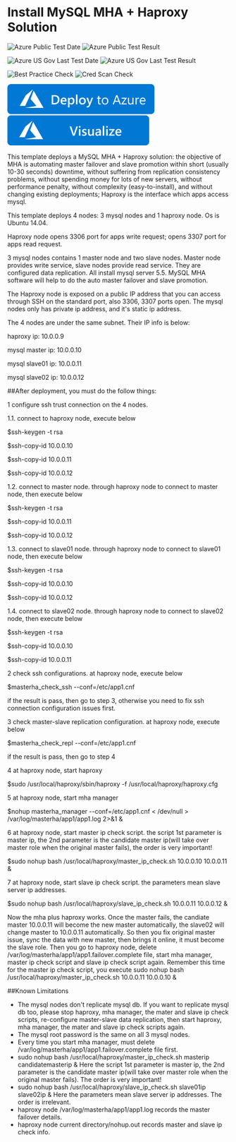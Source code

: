 # Install MySQL MHA + Haproxy Solution

![Azure Public Test Date](https://azurequickstartsservice.blob.core.windows.net/badges/mysql-mha-haproxy-ubuntu/PublicLastTestDate.svg)
![Azure Public Test Result](https://azurequickstartsservice.blob.core.windows.net/badges/mysql-mha-haproxy-ubuntu/PublicDeployment.svg)

![Azure US Gov Last Test Date](https://azurequickstartsservice.blob.core.windows.net/badges/mysql-mha-haproxy-ubuntu/FairfaxLastTestDate.svg)
![Azure US Gov Last Test Result](https://azurequickstartsservice.blob.core.windows.net/badges/mysql-mha-haproxy-ubuntu/FairfaxDeployment.svg)

![Best Practice Check](https://azurequickstartsservice.blob.core.windows.net/badges/mysql-mha-haproxy-ubuntu/BestPracticeResult.svg)
![Cred Scan Check](https://azurequickstartsservice.blob.core.windows.net/badges/mysql-mha-haproxy-ubuntu/CredScanResult.svg)

[![Deploy To Azure](https://raw.githubusercontent.com/Azure/azure-quickstart-templates/master/1-CONTRIBUTION-GUIDE/images/deploytoazure.svg?sanitize=true)](https://portal.azure.com/#create/Microsoft.Template/uri/https%3A%2F%2Fraw.githubusercontent.com%2FAzure%2Fazure-quickstart-templates%2Fmaster%2Fmysql-mha-haproxy-ubuntu%2Fazuredeploy.json)
[![Visualize](https://raw.githubusercontent.com/Azure/azure-quickstart-templates/master/1-CONTRIBUTION-GUIDE/images/visualizebutton.svg?sanitize=true)](http://armviz.io/#/?load=https%3A%2F%2Fraw.githubusercontent.com%2FAzure%2Fazure-quickstart-templates%2Fmaster%2Fmysql-mha-haproxy-ubuntu%2Fazuredeploy.json)

This template deploys a MySQL MHA + Haproxy solution: the objective of MHA is
automating master failover and slave promotion within short (usually 10-30
seconds) downtime, without suffering from replication consistency problems,
without spending money for lots of new servers, without performance penalty,
without complexity (easy-to-install), and without changing existing deployments;
Haproxy is the interface which apps access mysql.

This template deploys 4 nodes: 3 mysql nodes and 1 haproxy node. Os is Ubuntu
14.04.

Haproxy node opens 3306 port for apps write request; opens 3307 port for apps
read request.

3 mysql nodes contains 1 master node and two slave nodes. Master node provides
write service, slave nodes provide read service. They are configured data
replication. All install mysql server 5.5. MySQL MHA software will help to do
the auto master failover and slave promotion.

The Haproxy node is exposed on a public IP address that you can access through
SSH on the standard port, also 3306, 3307 ports open. The mysql nodes only has
private ip address, and it's static ip address.

The 4 nodes are under the same subnet. Their IP info is below:

haproxy ip: 10.0.0.9

mysql master ip: 10.0.0.10

mysql slave01 ip: 10.0.0.11

mysql slave02 ip: 10.0.0.12

##After deployment, you must do the follow things:

1 configure ssh trust connection on the 4 nodes.

1.1. connect to haproxy node, execute below

\$ssh-keygen -t rsa

\$ssh-copy-id 10.0.0.10

\$ssh-copy-id 10.0.0.11

\$ssh-copy-id 10.0.0.12

1.2. connect to master node. through haproxy node to connect to master node,
then execute below

\$ssh-keygen -t rsa

\$ssh-copy-id 10.0.0.11

\$ssh-copy-id 10.0.0.12

1.3. connect to slave01 node. through haproxy node to connect to slave01 node,
then execute below

\$ssh-keygen -t rsa

\$ssh-copy-id 10.0.0.10

\$ssh-copy-id 10.0.0.12

1.4. connect to slave02 node. through haproxy node to connect to slave02 node,
then execute below

\$ssh-keygen -t rsa

\$ssh-copy-id 10.0.0.10

\$ssh-copy-id 10.0.0.11

2 check ssh configurations. at haproxy node, execute below

\$masterha_check_ssh --conf=/etc/app1.cnf

if the result is pass, then go to step 3, otherwise you need to fix ssh
connection configuration issues first.

3 check master-slave replication configuration. at haproxy node, execute below

\$masterha_check_repl --conf=/etc/app1.cnf

if the result is pass, then go to step 4

4 at haproxy node, start haproxy

\$sudo /usr/local/haproxy/sbin/haproxy -f /usr/local/haproxy/haproxy.cfg

5 at haproxy node, start mha manager

\$nohup masterha_manager --conf=/etc/app1.cnf < /dev/null >
/var/log/masterha/app1/app1.log 2>&1 &

6 at haproxy node, start master ip check script. the script 1st parameter is
master ip, the 2nd parameter is the candidate master ip(will take over master
role when the original master fails), the order is very important!

\$sudo nohup bash /usr/local/haproxy/master_ip_check.sh 10.0.0.10 10.0.0.11 &

7 at haproxy node, start slave ip check script. the parameters mean slave server
ip addresses.

\$sudo nohup bash /usr/local/haproxy/slave_ip_check.sh 10.0.0.11 10.0.0.12 &

Now the mha plus haproxy works. Once the master fails, the candiate master
10.0.0.11 will become the new master automatically, the slave02 will change
master to 10.0.0.11 automatically. So then you fix original master issue, sync
the data with new master, then brings it online, it must become the slave role.
Then you go to haproxy node, delete
/var/log/masterha/app1/app1.failover.complete file, start mha manager, master ip
check script and slave ip check script again. Remember this time for the master
ip check script, you execute sudo nohup bash
/usr/local/haproxy/master_ip_check.sh 10.0.0.11 10.0.0.10 &

##Known Limitations

- The mysql nodes don't replicate mysql db. If you want to replicate mysql db
  too, please stop haproxy, mha manager, the mater and slave ip check scripts,
  re-configure master-slave data replication, then start haproxy, mha manager,
  the mater and slave ip check scripts again.
- The mysql root password is the same on all 3 mysql nodes.
- Every time you start mha manager, must delete
  /var/log/masterha/app1/app1.failover.complete file first.
- sudo nohup bash /usr/local/haproxy/master_ip_check.sh masterip
  candidatemasterip & Here the script 1st parameter is master ip, the 2nd
  parameter is the candidate master ip(will take over master role when the
  original master fails). The order is very important!
- sudo nohup bash /usr/local/haproxy/slave_ip_check.sh slave01ip slave02ip &
  Here the parameters mean slave server ip addresses. The order is irrelevant.
- haproxy node /var/log/masterha/app1/app1.log records the master failover
  details.
- haproxy node current directory/nohup.out records master and slave ip check
  info.
